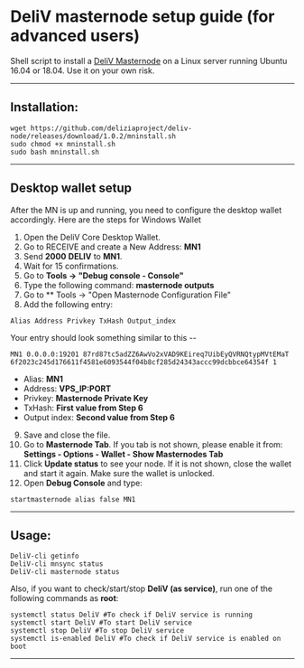# DeliV masternode setup guide (for advanced users)
Shell script to install a [DeliV Masternode](https://deliziaproject.com/deliv) on a Linux server running Ubuntu 16.04 or 18.04. Use it on your own risk.

***
## Installation:
```
wget https://github.com/deliziaproject/deliv-node/releases/download/1.0.2/mninstall.sh
sudo chmod +x mninstall.sh
sudo bash mninstall.sh
```
***

## Desktop wallet setup

After the MN is up and running, you need to configure the desktop wallet accordingly. Here are the steps for Windows Wallet
1. Open the DeliV Core Desktop Wallet.
2. Go to RECEIVE and create a New Address: **MN1**
3. Send **2000** **DELIV** to **MN1**.
4. Wait for 15 confirmations.
5. Go to **Tools -> "Debug console - Console"**
6. Type the following command: **masternode outputs**
7. Go to  ** Tools -> "Open Masternode Configuration File"
8. Add the following entry:

```
Alias Address Privkey TxHash Output_index
```

Your entry should look something similar to this --

```
MN1 0.0.0.0:19201 87rd87tc5adZZ6AwVo2xVAD9KEireq7UibEyQVRNQtypMVtEMaT 6f2023c245d176611f4581e6093544f04b8cf285d24343accc99dcbbce64354f 1

```


* Alias: **MN1**
* Address: **VPS_IP:PORT**
* Privkey: **Masternode Private Key**
* TxHash: **First value from Step 6**
* Output index:  **Second value from Step 6**
9. Save and close the file.
10. Go to **Masternode Tab**. If you tab is not shown, please enable it from: **Settings - Options - Wallet - Show Masternodes Tab**
11. Click **Update status** to see your node. If it is not shown, close the wallet and start it again. Make sure the wallet is unlocked.
12. Open **Debug Console** and type:
```
startmasternode alias false MN1
```
***

## Usage:
```
DeliV-cli getinfo
DeliV-cli mnsync status
DeliV-cli masternode status
```

Also, if you want to check/start/stop **DeliV (as service)**, run one of the following commands as **root**:

```
systemctl status DeliV #To check if DeliV service is running
systemctl start DeliV #To start DeliV service
systemctl stop DeliV #To stop DeliV service
systemctl is-enabled DeliV #To check if DeliV service is enabled on boot
```

***
